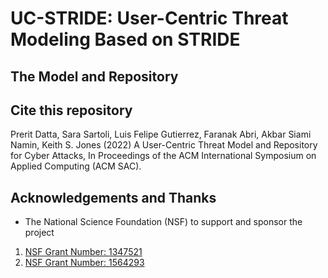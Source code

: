 # UC-STRIDE: User-Centric Threat Modeling Based on STRIDE 
## The Model and Repository

## Cite this repository 

Prerit Datta, Sara Sartoli, Luis Felipe Gutierrez, Faranak Abri, Akbar Siami Namin, Keith S. Jones (2022) A User-Centric Threat Model and Repository for Cyber Attacks, In Proceedings of the ACM International Symposium on Applied Computing (ACM SAC).

## Acknowledgements and Thanks

* The National Science Foundation (NSF) to support and sponsor the project 
1. [NSF Grant Number: 1347521](https://www.nsf.gov/awardsearch/showAward?AWD_ID=1347521)
2. [NSF Grant Number: 1564293](https://www.nsf.gov/awardsearch/showAward?AWD_ID=1564293)
